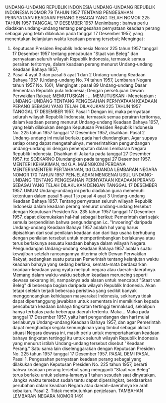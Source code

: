  UNDANG-UNDANG REPUBLIK INDONESIA UNDANG-UNDANG REPUBLIK INDONESIA NOMOR 79 TAHUN 1957 TENTANG PENGESAHAN PERNYATAAN KEADAAN PERANG SEBAGAI YANG TELAH NOMOR 225 TAHUN 1957 TANGGAL 17 DESEMBER 1957
Menimbang :
 bahwa perlu diadakan undang-undang tentang pengesahan pernyataan keadaan perang sebagai yang telah dilakukan pada tanggal 17 Desember 1957, yang menentukan kelanjutan waktu keadaan perang tersebut;
Mengingat :

1. Keputusan Presiden Republik Indonesia Nomor 225 tahun 1957 tanggal 17 Desember 1957 tentang pencabutan "Staat van Beleg" dan pernyataan seluruh wilayah Republik Indonesia, termasuk semua perairan teritornya, dalam keadaan perang menurut Undang-undang Keadaan Bahaya 1957;
2. Pasal 4 ayat 3 dan pasal 5 ayat 1 dan 2 Undang-undang Keadaan Bahaya 1957 (Undang-undang No. 74 tahun 1957, Lembaran Negara tahun 1957 No. 160);
Mengingat :
 pasal 89 Undang-undang Dasar Sementara Republik pula Indonesia; Dengan persetujuan Dewan Perwakilan Rakyat;
MEMUTUSKAN :
 …
MEMUTUSKAN :
 Menetapkan : UNDANG-UNDANG TENTANG PENGESAHAN PERNYATAAN KEADAAN PERANG SEBAGAI YANG TELAH DILAKUKAN 225 TAHUN 1957 TANGGAL 17 DESEMBER 1957.
Pasal 1
Dengan ini, maka pernyataan seluruh wilayah Republik Indonesia, termasuk semua perairan teritornya, dalam keadaan perang menurut Undang-undang Keadaan Bahaya 1957, yang telah dilakukan dengan Keputusan Presiden Republik Indonesia No. 225 tahun 1957 tanggal 17 Desember 1957, disahkan.
Pasal 2
Undang-undang ini mulai berlaku pada hari diundangkan. Agar supaya setiap orang dapat mengetahuinya, memerintahkan pengundangan undang-undang ini dengan penempatan dalam Lembaran Negara Republik Indonesia. Disahkan di Jakarta pada tanggal 27 Desember 1957. ttd SOEKARNO Diundangkan pada tanggal 27 Desember 1957. MENTERI KEHAKIMAN, ttd G.A. MAENGKOM PERDANA MENTERI/MENTERI PERTAHANAN, ttd DJUANDA LEMBARAN NEGARA NOMOR 170 TAHUN 1957 PENJELASAN MENGENAI USUL UNDANG-UNDANG TENTANG PENGESAHAN PERNYATAAN KEADAAN PERANG SEBAGAI YANG TELAH DILAKUKAN DENGAN TANGGAL 17 DESEMBER 1957. UMUM Undang-undang ini perlu diadakan guna memenuhi ketentuan dalam pasal 5 ayat 1 jo pasal 4 ayat 3 Undang-undang Keadaan Bahaya 1957. Tentang pernyataan seluruh wilayah Republik Indonesia dalam keadaan perang menurut undang-undang tersebut dengan Keputusan Presiden No. 235 tahun 1957 tanggal 17 Desember 1957, dapat dikemukakan hal-hal sebagai berikut: Pemerintah dari sejak semula berpendirian bahwa pengundangan i.c. "Invoering" daripada Undang-undang Keadaan Bahaya 1957 adalah hal yang harus dipisahkan dari soal penilaian keadaan dan dari tiap usaha berhubung dengan penilaian tersebut untuk mempertimbangkan berlakunya atau terus berlakunya sesuatu keadaan bahaya dalam wilayah Negara. Pengundangan Undang-undang Keadaan Bahaya 1957 adalah suatu kewajiban setelah rancangannya diterima oleh Dewan Perwakilan Rakyat, sedangkan suatu putusan Pemerintah tentang kelanjutan waktu keadaan bahaya yang sedang berlaku, semata-mata berdasarkan keadaan-keadaan yang nyata meliputi negara atau daerah-daerahnya. Memang dalam waktu-waktu sebelum keadaan meruncing seperti dewasa sekarang ini, nampaknya ada alasan untuk mencabut "Staat van Beleg" di beberapa bagian daripada wilayah Republik Indonesia. Akan tetapi setelah terjadi beberapa peristiwa yang sedikit banyak menggoncangkan kehidupan masyarakat Indonesia, sekiranya tidak dapat dipertanggung jawabkan untuk sementara ini memikirkan kepada pencabutan keadaan bahaya tingkatan tertinggi termaksud, sekalipun hanya terbatas pada beberapa daerah tertentu. Maka… Maka pada tanggal 17 Desember 1957, yaitu hari pengundangan dan hari mulai berlakunya Undang-undang Keadaan Bahaya 1957, dan agar Pemerintah dapat menghadapi segala kemungkinan yang timbul sebagai akibat situasi Negara dewasa ini, masih perlu untuk mempertahankan keadaan bahaya tingkatan tertinggi itu untuk seluruh wilayah Republik Indonesia yang menurut istilah Undang-undang tersebut disebut "Keadaan Perang." Satu sama lain diselenggarakan dengan Keputusan Presiden No. 225 tahun 1957 tanggal 17 Desember 1957. PASAL DEMI PASAL Pasal 1. Pengesahan pernyataan keadaan perang sebagai yang dilakukan dengan Keputusan Presiden No. 225 tahun 1957, berarti bahwa keadaan perang tersebut yang mengganti "Staat van Beleg" terus berlaku untuk selama-lamanya 1 tahun sesudah saat dinyatakan. Jangka waktu tersebut sudah tentu dapat dipersingkat, berdasarkan perubahan dalam keadaan Negara atau daerah-daerahnya ke arah kebaikan. Pasal 2. Tidak membutuhkan penjelasan. TAMBAHAN LEMBARAN NEGARA NOMOR 1491
